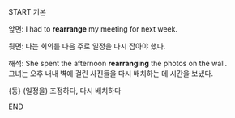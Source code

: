 START
기본

앞면:
I had to **rearrange** my meeting for next week.  

뒷면:
나는 회의를 다음 주로 일정을 다시 잡아야 했다.

해석:
She spent the afternoon **rearranging** the photos on the wall.  
그녀는 오후 내내 벽에 걸린 사진들을 다시 배치하는 데 시간을 보냈다.

{동} (일정을) 조정하다, 다시 배치하다
<!--ID: 1745568372846-->
END